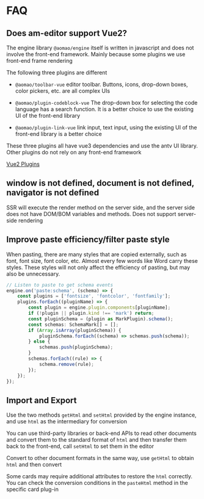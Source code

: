 # FAQ

## Does am-editor support Vue2?

The engine library `@aomao/engine` itself is written in javascript and does not involve the front-end framework. Mainly because some plugins we use front-end frame rendering

The following three plugins are different

-   `@aomao/toolbar-vue` editor toolbar. Buttons, icons, drop-down boxes, color pickers, etc. are all complex UIs

-   `@aomao/plugin-codeblock-vue` The drop-down box for selecting the code language has a search function. It is a better choice to use the existing UI of the front-end library

-   `@aomao/plugin-link-vue` link input, text input, using the existing UI of the front-end library is a better choice

These three plugins all have vue3 dependencies and use the antv UI library. Other plugins do not rely on any front-end framework

[Vue2 Plugins](https://github.com/zb201307/am-editor-vue2/tree/main/packages)

## window is not defined, document is not defined, navigator is not defined

SSR will execute the render method on the server side, and the server side does not have DOM/BOM variables and methods. Does not support server-side rendering

## Improve paste efficiency/filter paste style

When pasting, there are many styles that are copied externally, such as font, font size, font color, etc. Almost every few words like Word carry these styles. These styles will not only affect the efficiency of pasting, but may also be unnecessary.

```ts
// Listen to paste to get schema events
engine.on('paste:schema', (schema) => {
	const plugins = ['fontsize', 'fontcolor', 'fontfamily'];
	plugins.forEach((pluginName) => {
		const plugin = engine.plugin.components[pluginName];
		if (!plugin || plugin.kind !== 'mark') return;
		const pluginSchema = (plugin as MarkPlugin).schema();
		const schemas: SchemaMark[] = [];
		if (Array.isArray(pluginSchema)) {
			pluginSchema.forEach((schema) => schemas.push(schema));
		} else {
			schemas.push(pluginSchema);
		}
		schemas.forEach((rule) => {
			schema.remove(rule);
		});
	});
});
```

## Import and Export

Use the two methods `getHtml` and `setHtml` provided by the engine instance, and use `html` as the intermediary for conversion

You can use third-party libraries or back-end APIs to read other documents and convert them to the standard format of `html` and then transfer them back to the front-end, call `setHtml` to set them in the editor

Convert to other document formats in the same way, use `getHtml` to obtain `html` and then convert

Some cards may require additional attributes to restore the `html` correctly. You can check the conversion conditions in the `pasteHtml` method in the specific card plug-in
